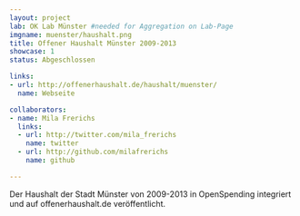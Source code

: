 ```yaml
---
layout: project
lab: OK Lab Münster #needed for Aggregation on Lab-Page
imgname: muenster/haushalt.png
title: Offener Haushalt Münster 2009-2013
showcase: 1
status: Abgeschlossen

links:
- url: http://offenerhaushalt.de/haushalt/muenster/
  name: Webseite

collaborators:
- name: Mila Frerichs
  links:
  - url: http://twitter.com/mila_frerichs
    name: twitter
  - url: http://github.com/milafrerichs
    name: github

---
```


Der Haushalt der Stadt Münster von 2009-2013 in OpenSpending integriert und auf offenerhaushalt.de veröffentlicht.
